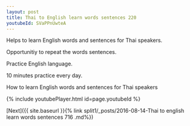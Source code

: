 ```yaml
---
layout: post
title: Thai to English learn words sentences 220 
youtubeId: SVaPPnUwteA
---
```

 
 
Helps to learn English words and sentences for Thai speakers.

Opportunitiy to repeat the words sentences. 

Practice English language. 
 
10 minutes practice every day. 
 
How to learn English words and sentences for Thai speakers 
 
{% include youtubePlayer.html id=page.youtubeId %}
 
 
[Next]({{ site.baseurl }}{% link  split1/_posts/2016-08-14-Thai to english learn words sentences 716 .md%})
 
